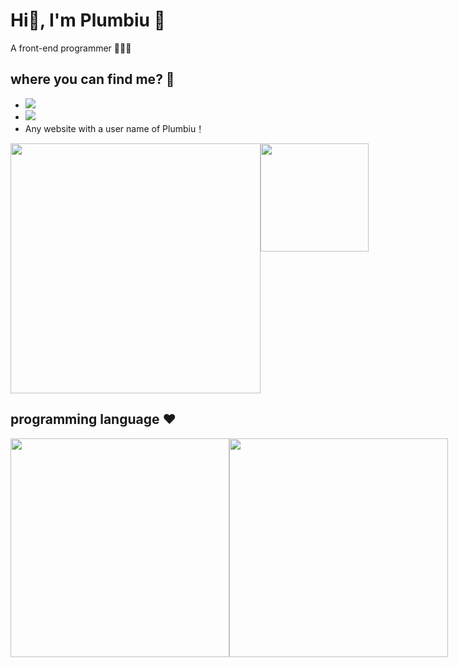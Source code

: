# Hi👋, I'm Plumbiu 🥰

A front-end programmer 🥵🥵🥵

## where you can find me? 🤔

- [![](https://img.shields.io/badge/Blog-Plumbiuの小屋-black?logo=blog&color=blueviolet)](https://blog.plumbiu.club/)
- [![](https://img.shields.io/badge/Github-black?logo=github&logoColor=white&color=green)](https://github.com/Plumbiu)
- Any website with a user name of Plumbiu！

<div style="display:flex;justify-content:space-between">
  <img width="400px" src="https://github-readme-stats.vercel.app/api?username=Plumbiu&theme=dark#gh-dark-mode-only" />
  <img height="173.33px" style="object-fit:cover" src="https://github-readme-streak-stats.herokuapp.com/?user=Plumbiu&theme=radical" />
</div>


## programming language ❤️

<div style="display:flex;justify-content:space-between">
  <img width="350px" src="https://github-readme-stats.vercel.app/api/top-langs/?username=Plumbiu&theme=transparent" />
  <img width="350px" src="https://wakatime.com/share/@43e688e8-255f-4966-9dfd-6b499237eefd/dc766ce9-5056-49df-87d8-d58d24afc8e1.png" />
</div>
